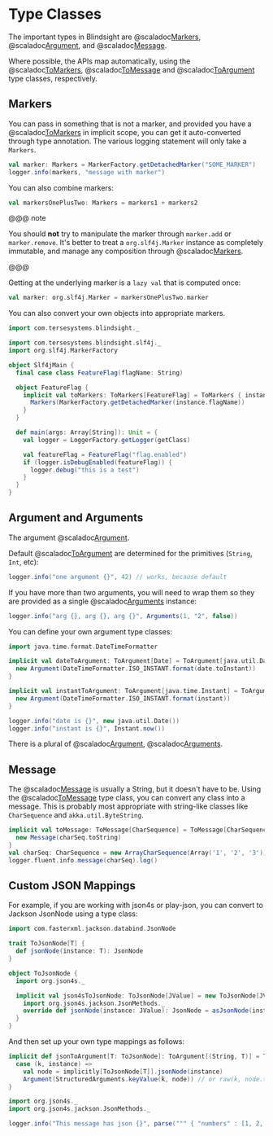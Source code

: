 # Type Classes

The important types in Blindsight are @scaladoc[Markers](com.tersesystems.blindsight.Markers), @scaladoc[Argument](com.tersesystems.blindsight.Argument), and  @scaladoc[Message](com.tersesystems.blindsight.Message).

 Where possible, the APIs map automatically, using the @scaladoc[ToMarkers](com.tersesystems.blindsight.ToMarkers), @scaladoc[ToMessage](com.tersesystems.blindsight.ToMessage) and @scaladoc[ToArgument](com.tersesystems.blindsight.ToArgument) type classes, respectively. 

## Markers

You can pass in something that is not a marker, and provided you have a @scaladoc[ToMarkers](com.tersesystems.blindsight.ToMarkers) in implicit scope, you can get it auto-converted through type annotation.  The various logging statement will only take a `Markers`.

```scala
val marker: Markers = MarkerFactory.getDetachedMarker("SOME_MARKER")
logger.info(markers, "message with marker")
```

You can also combine markers:

```scala
val markersOnePlusTwo: Markers = markers1 + markers2
```

@@@ note

You should **not** try to manipulate the marker through `marker.add` or `marker.remove`.  It's better to treat a `org.slf4j.Marker` instance as completely immutable, and manage any composition through @scaladoc[Markers](com.tersesystems.blindsight.Markers).

@@@

Getting at the underlying marker is a `lazy val` that is computed once:

```scala
val marker: org.slf4j.Marker = markersOnePlusTwo.marker
```

You can also convert your own objects into appropriate markers.

```scala
import com.tersesystems.blindsight._

import com.tersesystems.blindsight.slf4j._
import org.slf4j.MarkerFactory

object Slf4jMain {
  final case class FeatureFlag(flagName: String)

  object FeatureFlag {
    implicit val toMarkers: ToMarkers[FeatureFlag] = ToMarkers { instance =>
      Markers(MarkerFactory.getDetachedMarker(instance.flagName))
    }
  }

  def main(args: Array[String]): Unit = {
    val logger = LoggerFactory.getLogger(getClass)

    val featureFlag = FeatureFlag("flag.enabled")
    if (logger.isDebugEnabled(featureFlag)) {
      logger.debug("this is a test")
    }
  }
}
```

## Argument and Arguments

The argument @scaladoc[Argument](com.tersesystems.blindsight.Argument).

Default @scaladoc[ToArgument](com.tersesystems.blindsight.ToArgument) are determined for the primitives (`String`, `Int`, etc):

```scala
logger.info("one argument {}", 42) // works, because default
```

If you have more than two arguments, you will need to wrap them so they are provided as a single @scaladoc[Arguments](com.tersesystems.blindsight.Arguments) instance:

```scala
logger.info("arg {}, arg {}, arg {}", Arguments(1, "2", false))
```

You can define your own argument type classes:

```scala
import java.time.format.DateTimeFormatter

implicit val dateToArgument: ToArgument[Date] = ToArgument[java.util.Date] { date =>
  new Argument(DateTimeFormatter.ISO_INSTANT.format(date.toInstant))
}

implicit val instantToArgument: ToArgument[java.time.Instant] = ToArgument[java.time.Instant] { instant =>
  new Argument(DateTimeFormatter.ISO_INSTANT.format(instant))
}

logger.info("date is {}", new java.util.Date())
logger.info("instant is {}", Instant.now())
```

There is a plural of @scaladoc[Argument](com.tersesystems.blindsight.Argument), @scaladoc[Arguments](com.tersesystems.blindsight.Arguments).

## Message

The @scaladoc[Message](com.tersesystems.blindsight.Message) is usually a String, but it doesn't have to be.  Using the @scaladoc[ToMessage](com.tersesystems.blindsight.ToMessage) type class, you can convert any class into a message.  This is probably most appropriate with string-like classes like `CharSequence` and `akka.util.ByteString`.

```scala
implicit val toMessage: ToMessage[CharSequence] = ToMessage[CharSequence] { charSeq =>
  new Message(charSeq.toString)
}
val charSeq: CharSequence = new ArrayCharSequence(Array('1', '2', '3'))
logger.fluent.info.message(charSeq).log()
```

## Custom JSON Mappings

For example, if you are working with json4s or play-json, you can convert to Jackson JsonNode using a type class:

```scala
import com.fasterxml.jackson.databind.JsonNode

trait ToJsonNode[T] {
  def jsonNode(instance: T): JsonNode
}

object ToJsonNode {
  import org.json4s._

  implicit val json4sToJsonNode: ToJsonNode[JValue] = new ToJsonNode[JValue] {
    import org.json4s.jackson.JsonMethods._
    override def jsonNode(instance: JValue): JsonNode = asJsonNode(instance)
  }
}
```

And then set up your own type mappings as follows:

```scala
implicit def jsonToArgument[T: ToJsonNode]: ToArgument[(String, T)] = ToArgument {
  case (k, instance) =>
    val node = implicitly[ToJsonNode[T]].jsonNode(instance)
    Argument(StructuredArguments.keyValue(k, node)) // or raw(k, node.toPrettyString)
}

import org.json4s._
import org.json4s.jackson.JsonMethods._

logger.info("This message has json {}", parse(""" { "numbers" : [1, 2, 3, 4] } """))
```